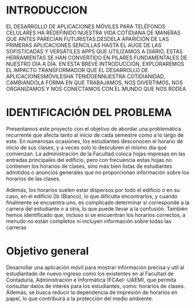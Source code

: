 # INTRODUCCION

EL DESARROLLO DE APLICACIONES MÓVILES PARA TELÉFONOS CELULARES HA
REDEFINIDO NUESTRA VIDA COTIDIANA DE MANERAS QUE ANTES PARECÍAN
FUTURISTAS.DESDELA APARICIÓN DE LAS PRIMERAS APLICACIONES SENCILLAS
HASTA EL AUGE DE LAS SOFISTICADAS Y VERSÁTILES APPS QUE UTILIZAMOS A
DIARIO, ESTAS HERRAMIENTAS SE HAN CONVERTIDO EN PILARES
FUNDAMENTALES DE NUESTRO DÍA A DÍA. EN ESTA BREVE INTRODUCCIÓN,
EXPLORAREMOS EL IMPACTO TRANSFORMADOR QUE EL DESARROLLO DE
APLICACIONESMÓVILESHA TENIDOENNUESTRA COTIDIANIDAD, CAMBIANDOLA
FORMA EN QUE TRABAJAMOS, NOS DIVERTIMOS, NOS ORGANIZAMOS Y NOS
CONECTAMOS CON EL MUNDO QUE NOS RODEA

# IDENTIFICACIÓN DEL PROBLEMA

Presentamos este proyecto con el objetivo de abordar una problemática recurrente que afecta tanto al inicio de cada semestre como a lo largo de este. En numerosas ocasiones, los estudiantes desconocen el horario de inicio de sus clases, y a veces solo lo descubren el mismo día que comienzan. La administración de la Facultad coloca hojas impresas en las entradas principales del edificio, pero con frecuencia estas hojas no contienen los horarios de clases, sino más bien listas de estudiantes admitidos o anuncios generales que no proporcionan información sobre los horarios de las clases.

Además, los horarios suelen estar dispersos por todo el edificio o en su caso, en el edificio 2b (Blanco), lo que dificulta encontrarlos, y cuando finalmente se encuentra uno, es complicado determinar si corresponde a la carrera del estudiante o a otra, lo que puede llevar a la confusión. También hemos identificado que, incluso si se encuentran los horarios correctos, a menudo no están completos ni incluyen información sobre todas las carreras

# Objetivo general

Desarrollar una aplicación móvil para mostrar información precisa y util al estudiantado de nuevo ingreso como los existentes en al Facultad de Contaduría, Administración e Informática (FCAeI- UAEM), que permita consultar datos de interés para los estudiantes, como: horarios de clases. Además, se busca reducir la dependencia de impresión de horarios en papel, lo que contribuirá a la protección del medio ambiente.